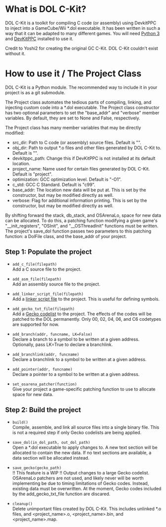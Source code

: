 # What is DOL C-Kit?
DOL C-Kit is a toolkit for compiling C code (or assembly) using DevkitPPC to inject into a GameCube/Wii \*.dol executable.  It has been written in such a way that it can be adapted to many different games.  You will need [Python 3](https://www.python.org/downloads/) and [DevKitPPC](https://devkitpro.org/wiki/Getting_Started) installed to use it.

Credit to Yoshi2 for creating the original GC C-Kit.  DOL C-Kit couldn't exist without it.

# How to use it / The Project Class
DOL C-Kit is a Python module.  The recommended way to include it in your project is as a git submodule.

The Project class automates the tedious parts of compiling, linking, and injecting custom code into a \*.dol executable.  The Project class constructor has two optional parameters to set the "base_addr" and "verbose" member variables.  By default, they are set to None and False, respectively.

The Project class has many member variables that may be directly modified:
* src_dir: Path to C code (or assembly) source files.  Default is "".
* obj_dir: Path to output \*.o files and other files generated by DOL C-Kit to.  Default is "".
* devkitppc_path: Change this if DevKitPPC is not installed at its default location.
* project_name: Name used for certain files generated by DOL C-Kit.  Default is "project".
* optimization: GCC optimization level.  Default is "-O1".
* c_std: GCC C Standard.  Default is "c99".
* base_addr: The location new data will be put at.  This is set by the constructor, but may be modified directly as well.
* verbose: Flag for additional information printing.  This is set by the constructor, but may be modified directly as well.

By shifting forward the stack, db_stack, and OSArenaLo, space for new data can be allocated.  To do this, a patching function modifying a given game's "\_\_init_registers", "OSInit", and "\_\_OSThreadInit" functions must be written.  The project's save_dol function passes two parameters to this patching function: a DolFile class, and the base_addr of your project.

## Step 1: Populate the project
* `add_c_file(filepath)`<br>
Add a C source file to the project.

* `add_asm_file(filepath)`<br>
Add an assembly source file to the project.

* `add_linker_script_file(filepath)`<br>
Add a [linker script file](https://ftp.gnu.org/old-gnu/Manuals/ld-2.9.1/html_chapter/ld_3.html) to the project.  This is useful for defining symbols.

* `add_gecko_txt_file(filepath)`<br>
Add a [Gecko codelist](http://codes.rc24.xyz/) to the project.  The effects of the codes will be patched to the DOL permanently.  Only 00, 02, 04, 06, and C6 codetypes are supported for now.

* `add_branch(addr, funcname, LK=False)`<br>
Declare a branch to a symbol to be written at a given address.  Optionally, pass LK=True to declare a branchlink.

* `add_branchlink(addr, funcname)`<br>
Declare a branchlink to a symbol to be written at a given address.

* `add_pointer(addr, funcname)`<br>
Declare a pointer to a symbol to be written at a given address.

* `set_osarena_patcher(function)`<br>
Give your project a game-specific patching function to use to allocate space for new data.

## Step 2: Build the project
* `build()`<br>
Compile, assemble, and link all source files into a single binary file.  This is not a required step if only Gecko codelists are being applied.

* `save_dol(in_dol_path, out_dol_path)`<br>
Open a \*.dol executable to apply changes to.  A new text section will be allocated to contain the new data.  If no text sections are available, a data section will be allocated instead.

* `save_gecko(gecko_path)`<br>
!! This feature is a WIP !!  Output changes to a large Gecko codelist.  OSArenaLo patchers are not used, and likely never will be worth implementing be due to timing limitations of Gecko codes.  Instead, existing data must be overwritten.  At the moment, Gecko codes included by the add_gecko_txt_file function are discared.

* `cleanup()`<br>
Delete unimportant files created by DOL C-Kit.  This includes unlinked \*.o files, and <project_name>.o, <project_name>.bin, and <project_name>.map.
